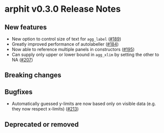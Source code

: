 # arphit v0.3.0 Release Notes

## New features
 
 * New option to control size of text for `agg_label` ([#189](https://github.com/angusmoore/arphit/pull/189))
 * Greatly improved performance of autolabeller ([#184](https://github.com/angusmoore/arphit/pull/184))
 * Now able to reference multiple panels in constructors ([#195](https://github.com/angusmoore/arphit/pull/195))
 * Can supply only upper or lower bound in `agg_xlim` by setting the other to NA ([#207](https://github.com/angusmoore/arphit/pull/207))

## Breaking changes
 
## Bugfixes

 * Automatically guessed y-limits are now based only on visible data (e.g. they now respect x-limits) ([#213](https://github.com/angusmoore/arphit/pull/213))

## Deprecated or removed
